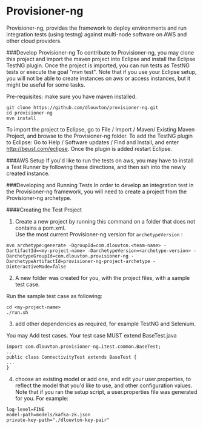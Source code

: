 Provisioner-ng
==============

Provisioner-ng, provides the framework to deploy environments and run integration tests (using testng) against multi-node software on AWS and other cloud providers.

###Develop Provisioner-ng
To contribute to Provisioner-ng, you may clone this project and import the maven project into Eclipse and install the Eclipse TestNG plugin. Once the project is imported, you can run tests as TestNG tests or execute the goal "mvn test".
Note that if you use your Eclipse setup, you will not be able to create instances on aws or access instances, but it might be useful for some tasks.

Pre-requisites: make sure you have maven installed.

```
git clone https://github.com/dlouvton/provisioner-ng.git
cd provisioner-ng
mvn install
```
To import the project to Eclipse, go to File / Import / Maven/ Existing Maven Project, and browse to the Provisioner-ng folder.
To add the TestNG plugin to Eclipse:
Go to Help / Software updates / Find and Install, and enter http://beust.com/eclipse. Once the plugin is added restart Eclipse.

###AWS Setup
If you'd like to run the tests on aws, you may have to install a Test Runner by following these directions, and then ssh into the newly created instance.




###Developing and Running Tests
In order to develop an integration test in the Provisioner-ng framework, you will need to create a project from the Provisioner-ng archetype.

####Creating the Test Project

1) Create a new project by running this command on a folder that does not contains a pom.xml.   <br>
Use the most current Provisioner-ng version for `archetypeVersion` :

```
mvn archetype:generate -DgroupId=com.dlouvton.<team-name> -DartifactId=<my-project-name> -DarchetypeVersion=<archetype-version> -DarchetypeGroupId=com.dlouvton.provisioner-ng -DarchetypeArtifactId=provisioner-ng-project-archetype -DinteractiveMode=false

```

2) A new folder was created for you, with the project files, with a sample test case.

Run the sample test case as following:
```
cd <my-project-name>
./run.sh
```

3) add other dependencies as required, for example TestNG and Selenium.

You may Add test cases. Your test case MUST extend BaseTest.java

```
import com.dlouvton.provisioner-ng.itest.common.BaseTest;
...
public class ConnectivityTest extends BaseTest {
...
}
```

4) choose an existing model or add one, and edit your user.properties, to reflect the model that you'd like to use, and other configuration values.
 Note that if you ran the setup script, a user.properties file was generated for you. For example:

```
log-level=FINE
model-path=models/kafka-zk.json
private-key-path="./dlouvton-key-pair"
```
